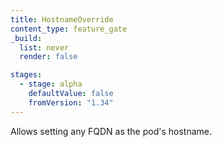 ```yaml
---
title: HostnameOverride
content_type: feature_gate
_build:
  list: never
  render: false

stages:
  - stage: alpha
    defaultValue: false
    fromVersion: "1.34"
---
```

Allows setting any FQDN as the pod's hostname.